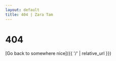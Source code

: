 ```yaml
---
layout: default
title: 404 | Zara Tam
---
```

# 404

[Go back to somewhere nice]({{ '/' | relative_url }})
